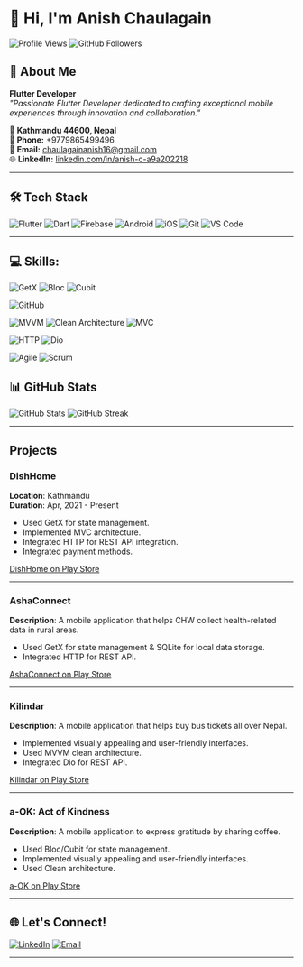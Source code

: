 # 👋 Hi, I'm Anish Chaulagain

![Profile Views](https://komarev.com/ghpvc/?username=anishch16&color=blueviolet)
![GitHub Followers](https://img.shields.io/github/followers/anishch16?style=social)

## 🚀 About Me
**Flutter Developer**  
_"Passionate Flutter Developer dedicated to crafting exceptional mobile experiences through innovation and collaboration."_

📍 **Kathmandu 44600, Nepal**  
📱 **Phone:** +9779865499496  
📧 **Email:** [chaulagainanish16@gmail.com](mailto:chaulagainanish16@gmail.com)  
🌐 **LinkedIn:** [linkedin.com/in/anish-c-a9a202218](https://www.linkedin.com/in/anish-c-a9a202218/)

---

## 🛠️ Tech Stack
![Flutter](https://img.shields.io/badge/Flutter-02569B?style=for-the-badge&logo=flutter&logoColor=white)
![Dart](https://img.shields.io/badge/Dart-0175C2?style=for-the-badge&logo=dart&logoColor=white)
![Firebase](https://img.shields.io/badge/Firebase-FFCA28?style=for-the-badge&logo=firebase&logoColor=black)
![Android](https://img.shields.io/badge/Android-3DDC84?style=for-the-badge&logo=android&logoColor=white)
![iOS](https://img.shields.io/badge/iOS-000000?style=for-the-badge&logo=ios&logoColor=white)
![Git](https://img.shields.io/badge/Git-F05032?style=for-the-badge&logo=git&logoColor=white)
![VS Code](https://img.shields.io/badge/VS_Code-007ACC?style=for-the-badge&logo=visual-studio-code&logoColor=white)

---

## 💻 Skills:


  ![GetX](https://img.shields.io/badge/GetX-0A74D6?style=for-the-badge&logo=flutter&logoColor=white)
  ![Bloc](https://img.shields.io/badge/Bloc-0073E6?style=for-the-badge&logo=flutter&logoColor=white)
  ![Cubit](https://img.shields.io/badge/Cubit-0277BD?style=for-the-badge&logo=flutter&logoColor=white)


  ![GitHub](https://img.shields.io/badge/GitHub-181717?style=for-the-badge&logo=github&logoColor=white)


  ![MVVM](https://img.shields.io/badge/MVVM-4A90E2?style=for-the-badge&logo=flutter&logoColor=white)
  ![Clean Architecture](https://img.shields.io/badge/Clean_Architecture-00B0B9?style=for-the-badge&logo=flutter&logoColor=white)
  ![MVC](https://img.shields.io/badge/MVC-FF69B4?style=for-the-badge&logo=flutter&logoColor=white)


  ![HTTP](https://img.shields.io/badge/HTTP-0078D4?style=for-the-badge&logo=http&logoColor=white)
  ![Dio](https://img.shields.io/badge/Dio-009688?style=for-the-badge&logo=flutter&logoColor=white)


  ![Agile](https://img.shields.io/badge/Agile-DF6800?style=for-the-badge&logo=atlassian&logoColor=white)
  ![Scrum](https://img.shields.io/badge/Scrum-DC6C43?style=for-the-badge&logo=scrum&logoColor=white)


## 📊 GitHub Stats
<p align="left">
  <img src="https://github-readme-stats.vercel.app/api?username=anishch16&show_icons=true&theme=tokyonight" alt="GitHub Stats" />
  <img src="https://github-readme-streak-stats.herokuapp.com/?user=anishch16&theme=tokyonight" alt="GitHub Streak" />
</p>

---

## Projects

### DishHome
**Location**: Kathmandu  
**Duration**: Apr, 2021 - Present  
- Used GetX for state management.  
- Implemented MVC architecture.  
- Integrated HTTP for REST API integration.  
- Integrated payment methods.  

[DishHome on Play Store](https://play.google.com/store/apps/details?id=com.shirantech.dishhome&hl=en)

---

### AshaConnect
**Description**: A mobile application that helps CHW collect health-related data in rural areas.  
- Used GetX for state management & SQLite for local data storage.  
- Integrated HTTP for REST API.  

[AshaConnect on Play Store](https://play.google.com/store/apps/details?id=com.asha.ashaconnect&pcampaignid=web_share)

---

### Kilindar
**Description**: A mobile application that helps buy bus tickets all over Nepal.  
- Implemented visually appealing and user-friendly interfaces.  
- Used MVVM clean architecture.  
- Integrated Dio for REST API.  

[Kilindar on Play Store](https://play.google.com/store/apps/details?id=com.kilindar.kilindar_user)

---

### a-OK: Act of Kindness
**Description**: A mobile application to express gratitude by sharing coffee.  
- Used Bloc/Cubit for state management.  
- Implemented visually appealing and user-friendly interfaces.  
- Used Clean architecture.  

[a-OK on Play Store](https://play.google.com/store/apps/details?id=com.a_ok&pcampaignid=web_share)

---

## 🌐 Let's Connect!
<p align="left">
  <a href="https://www.linkedin.com/in/anish-c-a9a202218/"><img alt="LinkedIn" src="https://img.shields.io/badge/LinkedIn-0077B5?style=for-the-badge&logo=linkedin&logoColor=white"/></a>
  <a href="mailto:chaulagainanish16@gmail.com"><img alt="Email" src="https://img.shields.io/badge/Email-D14836?style=for-the-badge&logo=gmail&logoColor=white"/></a>
</p>

---

